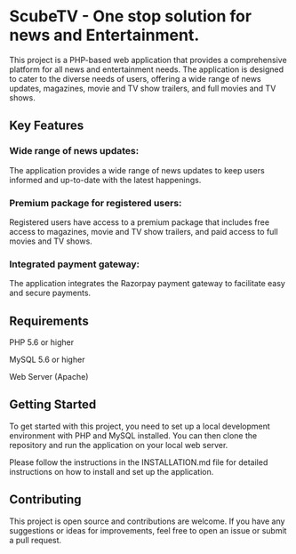 # ScubeTV - One stop solution for news and Entertainment.
This project is a PHP-based web application that provides a comprehensive platform for all news and entertainment needs. 
The application is designed to cater to the diverse needs of users, offering a wide range of news updates, magazines, movie and TV show trailers, and full movies and TV shows.

## Key Features
### Wide range of news updates: 
The application provides a wide range of news updates to keep users informed and up-to-date with the latest happenings.

### Premium package for registered users: 
Registered users have access to a premium package that includes free access to magazines, movie and TV show trailers, and paid access to full movies and TV shows.

### Integrated payment gateway: 
The application integrates the Razorpay payment gateway to facilitate easy and secure payments.

## Requirements
PHP 5.6 or higher

MySQL 5.6 or higher

Web Server (Apache)

## Getting Started
To get started with this project, you need to set up a local development environment with PHP and MySQL installed. You can then clone the repository and run the application on your local web server.

Please follow the instructions in the INSTALLATION.md file for detailed instructions on how to install and set up the application.

## Contributing
This project is open source and contributions are welcome. If you have any suggestions or ideas for improvements, feel free to open an issue or submit a pull request.



